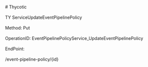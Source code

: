 <br>#     Thycotic</br>
<br>TY ServiceUpdateEventPipelinePolicy</br>
<br>Method: Put</br>
<br>OperationID: EventPipelinePolicyService_UpdateEventPipelinePolicy</br>
<br>EndPoint:</br>
<br>/event-pipeline-policy/{id}</br>
